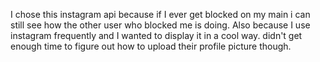 I chose this instagram api because if I ever get blocked on my main i can still see how the other user who blocked me is doing. Also because I use instagram frequently and I wanted to display it in a cool way. didn't get enough time to figure out how to upload their profile picture though.
